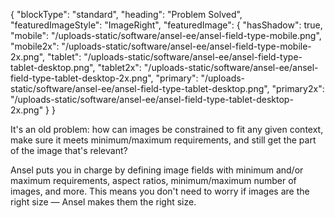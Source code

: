 {
    "blockType": "standard",
    "heading": "Problem Solved",
    "featuredImageStyle": "ImageRight",
    "featuredImage": {
        "hasShadow": true,
        "mobile": "/uploads-static/software/ansel-ee/ansel-field-type-mobile.png",
        "mobile2x": "/uploads-static/software/ansel-ee/ansel-field-type-mobile-2x.png",
        "tablet": "/uploads-static/software/ansel-ee/ansel-field-type-tablet-desktop.png",
        "tablet2x": "/uploads-static/software/ansel-ee/ansel-field-type-tablet-desktop-2x.png",
        "primary": "/uploads-static/software/ansel-ee/ansel-field-type-tablet-desktop.png",
        "primary2x": "/uploads-static/software/ansel-ee/ansel-field-type-tablet-desktop-2x.png"
    }
}

It's an old problem: how can images be constrained to fit any given context, make sure it meets minimum/maximum requirements, and still get the part of the image that's relevant?

Ansel puts you in charge by defining image fields with minimum and/or maximum requirements, aspect ratios, minimum/maximum number of images, and more. This means you don't need to worry if images are the right size &mdash; Ansel makes them the right size.
